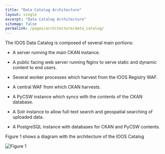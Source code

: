 ```yaml
---
title: "Data Catalog Architecture"
layout: single
excerpt: "Data Catalog Architecture"
sitemap: false
permalink: /pages/architecture/data_catalog/
---
```


The IOOS Data Catalog is composed of several main portions:

- A server running the main CKAN instance.

- A public facing web server running Nginx to serve static and dynamic content
to end users.

- Several worker processes which harvest from the IOOS Registry WAF.

- A central WAF from which CKAN harvests.

- A PyCSW instance which syncs with the contents of the CKAN database.

- A Solr instance to allow full-text search and geospatial searching of uploaded
data.

- A PostgreSQL instance with databases for CKAN and PyCSW contents.

Figure 1 shows a diagram with the architecture of the IOOS Catalog

![Figure 1](/catalog/images/catalog_architecture.svg "Catalog Architecture") 
